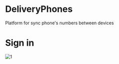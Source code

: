 # DeliveryPhones
Platform for sync phone's numbers between devices

# Sign in
![1](https://cloud.githubusercontent.com/assets/12956780/21648515/2d94edcc-d296-11e6-81cc-ec0196c1b32b.PNG)
